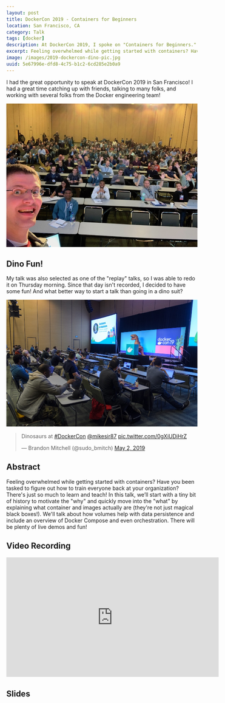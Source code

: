 ```yaml
---
layout: post
title: DockerCon 2019 - Containers for Beginners
location: San Francisco, CA
category: Talk
tags: [docker]
description: At DockerCon 2019, I spoke on "Containers for Beginners." Here is the recording and slides. Enjoy!
excerpt: Feeling overwhelmed while getting started with containers? Have you been tasked to figure out how to train everyone back at your organization? There's just so much to learn and teach! In this talk, we’ll start with a tiny bit of history to motivate the "why" and quickly move into the "what" by explaining what container and images actually are (they're not just magical black boxes!). We'll talk about how volumes help with data persistence and include an overview of Docker Compose and even orchestration. There will be plenty of live demos and fun!
image: /images/2019-dockercon-dino-pic.jpg
uuid: 5e67996e-dfd8-4c75-b1c2-6cd285e2b0a9
---
```


I had the great opportunity to speak at DockerCon 2019 in San Francisco! I had a great time catching up with friends, talking to many folks, and working with several folks from the Docker engineering team!

![Talk Selfie](/images/2019-dockercon-selfie.jpg)

## Dino Fun!

My talk was also selected as one of the "replay" talks, so I was able to redo it on Thursday morning. Since that day isn't recorded, I decided to have some fun! And what better way to start a talk than going in a dino suit?

![Dino Talk](/images/2019-dockercon-dino-pic.jpg)

<div class="text-center">
    <blockquote class="twitter-tweet"><p lang="ro" dir="ltr">Dinosaurs at <a href="https://twitter.com/hashtag/DockerCon?src=hash&amp;ref_src=twsrc%5Etfw">#DockerCon</a> <a href="https://twitter.com/mikesir87?ref_src=twsrc%5Etfw">@mikesir87</a> <a href="https://t.co/0gXiUDiHrZ">pic.twitter.com/0gXiUDiHrZ</a></p>&mdash; Brandon Mitchell (@sudo_bmitch) <a href="https://twitter.com/sudo_bmitch/status/1123981776660172800?ref_src=twsrc%5Etfw">May 2, 2019</a></blockquote> <script async src="https://platform.twitter.com/widgets.js" charset="utf-8"></script>
</div>

## Abstract

Feeling overwhelmed while getting started with containers? Have you been tasked to figure out how to train everyone back at your organization? There's just so much to learn and teach! In this talk, we’ll start with a tiny bit of history to motivate the "why" and quickly move into the "what" by explaining what container and images actually are (they're not just magical black boxes!). We'll talk about how volumes help with data persistence and include an overview of Docker Compose and even orchestration. There will be plenty of live demos and fun!


## Video Recording

<iframe width="560" height="315" src="https://www.youtube.com/embed/6gJs0F8V3tM" frameborder="0" allow="accelerometer; autoplay; encrypted-media; gyroscope; picture-in-picture" allowfullscreen></iframe>

## Slides

<script async class="speakerdeck-embed" data-id="f7262b16752c4585b61073ae8b50f451" data-ratio="1.77777777777778" src="//speakerdeck.com/assets/embed.js"></script>